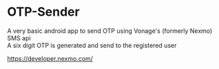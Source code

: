 # OTP-Sender
A very basic android app to send OTP using Vonage's (formerly Nexmo) SMS api                                                                                                     
A six digit OTP is generated and send to the registered user

https://developer.nexmo.com/
